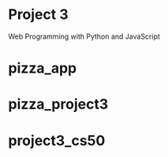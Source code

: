 # Project 3

Web Programming with Python and JavaScript
# pizza_app
# pizza_project3
# project3_cs50
